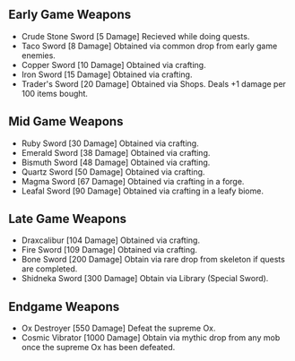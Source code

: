 ## Early Game Weapons
- Crude Stone Sword [5 Damage] Recieved while doing quests.
- Taco Sword [8 Damage] Obtained via common drop from early game enemies.
- Copper Sword [10 Damage] Obtained via crafting.
- Iron Sword [15 Damage] Obtained via crafting.
- Trader's Sword [20 Damage] Obtained via Shops. Deals +1 damage per 100 items bought.
## Mid Game Weapons
- Ruby Sword [30 Damage] Obtained via crafting.
- Emerald Sword [38 Damage] Obtained via crafting.
- Bismuth Sword [48 Damage] Obtained via crafting.
- Quartz Sword [50 Damage] Obtained via crafting.
- Magma Sword [67 Damage] Obtained via crafting in a forge.
- Leafal Sword [90 Damage] Obtained via crafting in a leafy biome.
## Late Game Weapons
- Draxcalibur [104 Damage] Obtained via crafting.
- Fire Sword [109 Damage] Obtained via crafting.
- Bone Sword [200 Damage] Obtain via rare drop from skeleton if quests are completed.
- Shidneka Sword [300 Damage] Obtain via Library (Special Sword).
## Endgame Weapons
- Ox Destroyer [550 Damage] Defeat the supreme Ox.
- Cosmic Vibrator [1000 Damage] Obtain via mythic drop from any mob once the supreme Ox has been defeated.

